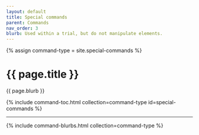 ```yaml
---
layout: default
title: Special commands
parent: Commands
nav_order: 3
blurb: Used within a trial, but do not manipulate elements.
---
```


<!-- Set collection used for [command-type] variable -->
{% assign command-type = site.special-commands %}

# {{ page.title }}

{{ page.blurb }}

<!-- Command TOC -->
{% include command-toc.html collection=command-type id=special-commands %}

---

<!-- Command blurbs -->
{% include command-blurbs.html collection=command-type %}
